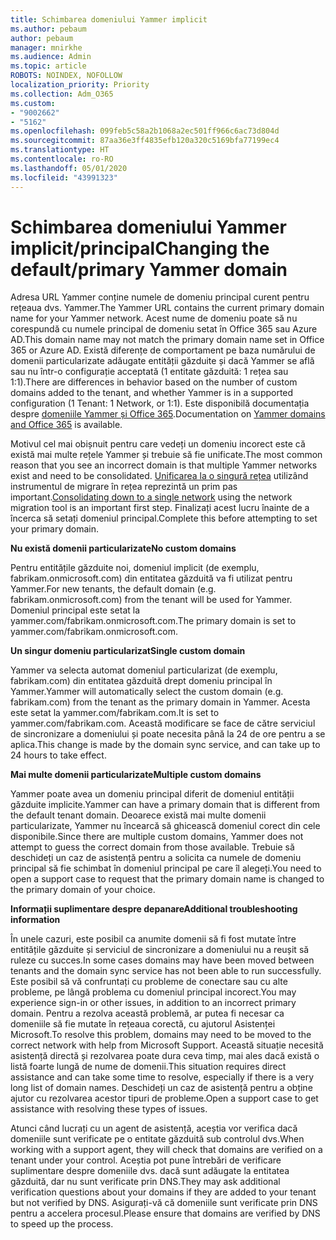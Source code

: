 ```yaml
---
title: Schimbarea domeniului Yammer implicit
ms.author: pebaum
author: pebaum
manager: mnirkhe
ms.audience: Admin
ms.topic: article
ROBOTS: NOINDEX, NOFOLLOW
localization_priority: Priority
ms.collection: Adm_O365
ms.custom:
- "9002662"
- "5162"
ms.openlocfilehash: 099feb5c58a2b1068a2ec501ff966c6ac73d804d
ms.sourcegitcommit: 87aa36e3ff4835efb120a320c5169bfa77199ec4
ms.translationtype: HT
ms.contentlocale: ro-RO
ms.lasthandoff: 05/01/2020
ms.locfileid: "43991323"
---
```

# <a name="changing-the-defaultprimary-yammer-domain"></a><span data-ttu-id="ebea6-102">Schimbarea domeniului Yammer implicit/principal</span><span class="sxs-lookup"><span data-stu-id="ebea6-102">Changing the default/primary Yammer domain</span></span>

<span data-ttu-id="ebea6-103">Adresa URL Yammer conține numele de domeniu principal curent pentru rețeaua dvs. Yammer.</span><span class="sxs-lookup"><span data-stu-id="ebea6-103">The Yammer URL contains the current primary domain name for your Yammer network.</span></span> <span data-ttu-id="ebea6-104">Acest nume de domeniu poate să nu corespundă cu numele principal de domeniu setat în Office 365 sau Azure AD.</span><span class="sxs-lookup"><span data-stu-id="ebea6-104">This domain name may not match the primary domain name set in Office 365 or Azure AD.</span></span> <span data-ttu-id="ebea6-105">Există diferențe de comportament pe baza numărului de domenii particularizate adăugate entității găzduite și dacă Yammer se află sau nu într-o configurație acceptată (1 entitate găzduită: 1 rețea sau 1:1).</span><span class="sxs-lookup"><span data-stu-id="ebea6-105">There are differences in behavior based on the number of custom domains added to the tenant, and whether Yammer is in a supported configuration (1 Tenant: 1 Network, or 1:1).</span></span> <span data-ttu-id="ebea6-106">Este disponibilă documentația despre [domeniile Yammer și Office 365](https://docs.microsoft.com/yammer/configure-your-yammer-network/manage-yammer-domains).</span><span class="sxs-lookup"><span data-stu-id="ebea6-106">Documentation on [Yammer domains and Office 365](https://docs.microsoft.com/yammer/configure-your-yammer-network/manage-yammer-domains) is available.</span></span>

<span data-ttu-id="ebea6-107">Motivul cel mai obișnuit pentru care vedeți un domeniu incorect este că există mai multe rețele Yammer și trebuie să fie unificate.</span><span class="sxs-lookup"><span data-stu-id="ebea6-107">The most common reason that you see an incorrect domain is that multiple Yammer networks exist and need to be consolidated.</span></span> <span data-ttu-id="ebea6-108">[Unificarea la o singură rețea](https://docs.microsoft.com/yammer/configure-your-yammer-network/consolidate-multiple-yammer-networks) utilizând instrumentul de migrare în rețea reprezintă un prim pas important.</span><span class="sxs-lookup"><span data-stu-id="ebea6-108">[Consolidating down to a single network](https://docs.microsoft.com/yammer/configure-your-yammer-network/consolidate-multiple-yammer-networks) using the network migration tool is an important first step.</span></span> <span data-ttu-id="ebea6-109">Finalizați acest lucru înainte de a încerca să setați domeniul principal.</span><span class="sxs-lookup"><span data-stu-id="ebea6-109">Complete this before attempting to set your primary domain.</span></span>

<span data-ttu-id="ebea6-110">**Nu există domenii particularizate**</span><span class="sxs-lookup"><span data-stu-id="ebea6-110">**No custom domains**</span></span>

<span data-ttu-id="ebea6-111">Pentru entitățile găzduite noi, domeniul implicit (de exemplu, fabrikam.onmicrosoft.com) din entitatea găzduită va fi utilizat pentru Yammer.</span><span class="sxs-lookup"><span data-stu-id="ebea6-111">For new tenants, the default domain (e.g. fabrikam.onmicrosoft.com) from the tenant will be used for Yammer.</span></span> <span data-ttu-id="ebea6-112">Domeniul principal este setat la yammer.com/fabrikam.onmicrosoft.com.</span><span class="sxs-lookup"><span data-stu-id="ebea6-112">The primary domain is set to yammer.com/fabrikam.onmicrosoft.com.</span></span>

<span data-ttu-id="ebea6-113">**Un singur domeniu particularizat**</span><span class="sxs-lookup"><span data-stu-id="ebea6-113">**Single custom domain**</span></span>

<span data-ttu-id="ebea6-114">Yammer va selecta automat domeniul particularizat (de exemplu, fabrikam.com) din entitatea găzduită drept domeniu principal în Yammer.</span><span class="sxs-lookup"><span data-stu-id="ebea6-114">Yammer will automatically select the custom domain (e.g. fabrikam.com) from the tenant as the primary domain in Yammer.</span></span> <span data-ttu-id="ebea6-115">Acesta este setat la yammer.com/fabrikam.com.</span><span class="sxs-lookup"><span data-stu-id="ebea6-115">It is set to yammer.com/fabrikam.com.</span></span> <span data-ttu-id="ebea6-116">Această modificare se face de către serviciul de sincronizare a domeniului și poate necesita până la 24 de ore pentru a se aplica.</span><span class="sxs-lookup"><span data-stu-id="ebea6-116">This change is made by the domain sync service, and can take up to 24 hours to take effect.</span></span>

<span data-ttu-id="ebea6-117">**Mai multe domenii particularizate**</span><span class="sxs-lookup"><span data-stu-id="ebea6-117">**Multiple custom domains**</span></span>

<span data-ttu-id="ebea6-118">Yammer poate avea un domeniu principal diferit de domeniul entității găzduite implicite.</span><span class="sxs-lookup"><span data-stu-id="ebea6-118">Yammer can have a primary domain that is different from the default tenant domain.</span></span> <span data-ttu-id="ebea6-119">Deoarece există mai multe domenii particularizate, Yammer nu încearcă să ghicească domeniul corect din cele disponibile.</span><span class="sxs-lookup"><span data-stu-id="ebea6-119">Since there are multiple custom domains, Yammer does not attempt to guess the correct domain from those available.</span></span> <span data-ttu-id="ebea6-120">Trebuie să deschideți un caz de asistență pentru a solicita ca numele de domeniu principal să fie schimbat în domeniul principal pe care îl alegeți.</span><span class="sxs-lookup"><span data-stu-id="ebea6-120">You need to open a support case to request that the primary domain name is changed to the primary domain of your choice.</span></span>

<span data-ttu-id="ebea6-121">**Informații suplimentare despre depanare**</span><span class="sxs-lookup"><span data-stu-id="ebea6-121">**Additional troubleshooting information**</span></span>

<span data-ttu-id="ebea6-122">În unele cazuri, este posibil ca anumite domenii să fi fost mutate între entitățile găzduite și serviciul de sincronizare a domeniului nu a reușit să ruleze cu succes.</span><span class="sxs-lookup"><span data-stu-id="ebea6-122">In some cases domains may have been moved between tenants and the domain sync service has not been able to run successfully.</span></span> <span data-ttu-id="ebea6-123">Este posibil să vă confruntați cu probleme de conectare sau cu alte probleme, pe lângă problema cu domeniul principal incorect.</span><span class="sxs-lookup"><span data-stu-id="ebea6-123">You may experience sign-in or other issues, in addition to an incorrect primary domain.</span></span> <span data-ttu-id="ebea6-124">Pentru a rezolva această problemă, ar putea fi necesar ca domeniile să fie mutate în rețeaua corectă, cu ajutorul Asistenței Microsoft.</span><span class="sxs-lookup"><span data-stu-id="ebea6-124">To resolve this problem, domains may need to be moved to the correct network with help from Microsoft Support.</span></span> <span data-ttu-id="ebea6-125">Această situație necesită asistență directă și rezolvarea poate dura ceva timp, mai ales dacă există o listă foarte lungă de nume de domenii.</span><span class="sxs-lookup"><span data-stu-id="ebea6-125">This situation requires direct assistance and can take some time to resolve, especially if there is a very long list of domain names.</span></span> <span data-ttu-id="ebea6-126">Deschideți un caz de asistență pentru a obține ajutor cu rezolvarea acestor tipuri de probleme.</span><span class="sxs-lookup"><span data-stu-id="ebea6-126">Open a support case to get assistance with resolving these types of issues.</span></span>

<span data-ttu-id="ebea6-127">Atunci când lucrați cu un agent de asistență, aceștia vor verifica dacă domeniile sunt verificate pe o entitate găzduită sub controlul dvs.</span><span class="sxs-lookup"><span data-stu-id="ebea6-127">When working with a support agent, they will check that domains are verified on a tenant under your control.</span></span> <span data-ttu-id="ebea6-128">Aceștia pot pune întrebări de verificare suplimentare despre domeniile dvs. dacă sunt adăugate la entitatea găzduită, dar nu sunt verificate prin DNS.</span><span class="sxs-lookup"><span data-stu-id="ebea6-128">They may ask additional verification questions about your domains if they are added to your tenant but not verified by DNS.</span></span> <span data-ttu-id="ebea6-129">Asigurați-vă că domeniile sunt verificate prin DNS pentru a accelera procesul.</span><span class="sxs-lookup"><span data-stu-id="ebea6-129">Please ensure that domains are verified by DNS to speed up the process.</span></span>
